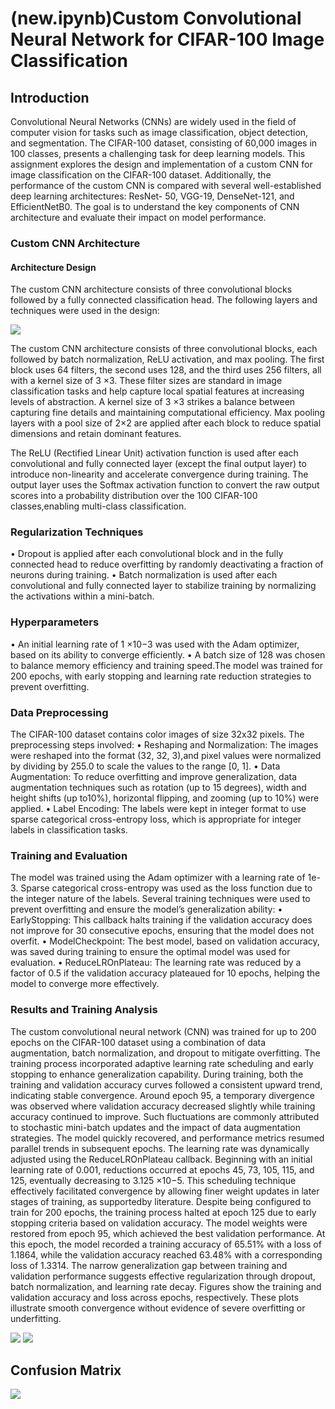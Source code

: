 # (new.ipynb)Custom Convolutional Neural Network for CIFAR-100 Image Classification
## Introduction 
Convolutional Neural Networks (CNNs) are widely used in the field of computer vision for tasks such as image classification, object detection, and segmentation. The CIFAR-100 dataset, consisting of 60,000 images in 100 classes, presents a challenging task for deep learning models. This assignment explores the design and implementation of a custom CNN for image classification on the CIFAR-100 dataset. Additionally, the performance of the custom CNN is compared with several well-established deep learning architectures: ResNet-
50, VGG-19, DenseNet-121, and EfficientNetB0. The goal is to understand the key components of CNN architecture and evaluate their impact on model performance.
### Custom CNN Architecture
#### Architecture Design
The custom CNN architecture consists of three convolutional blocks followed by a fully connected classification head. The following layers and techniques were used in the design:


<img src="arch.png">

The custom CNN architecture consists of three convolutional blocks, each followed by batch normalization, ReLU activation, and max pooling. The first block uses 64 filters, the second uses 128, and the third uses 256 filters, all with a kernel size of 3 ×3. These filter sizes are standard in image classification tasks and help capture local spatial features at increasing levels of abstraction. A kernel size of 3 ×3 strikes a balance between capturing fine details and maintaining computational efficiency. Max pooling layers with a pool size of 2×2 are applied after each block to reduce spatial dimensions and retain dominant features.

The ReLU (Rectified Linear Unit) activation function is used after each convolutional and fully connected layer (except the final output layer) to introduce non-linearity and accelerate convergence during training. The output layer uses the Softmax activation function to convert the raw output scores into a probability distribution over the 100 CIFAR-100 classes,enabling multi-class classification.

### Regularization Techniques
• Dropout is applied after each convolutional block and in the fully connected head to reduce overfitting by randomly deactivating a fraction of neurons during training.
• Batch normalization is used after each convolutional and fully connected layer to stabilize training by normalizing the activations within a mini-batch.
### Hyperparameters
• An initial learning rate of 1 ×10−3 was used with the Adam optimizer, based on its ability to converge efficiently.
• A batch size of 128 was chosen to balance memory efficiency and training speed.The model was trained for 200 epochs, with early stopping and learning rate reduction strategies to prevent overfitting.

### Data Preprocessing
The CIFAR-100 dataset contains color images of size 32x32 pixels. The preprocessing steps
involved:
• Reshaping and Normalization: The images were reshaped into the format (32, 32, 3),and pixel values were normalized by dividing by 255.0 to scale the values to the range
[0, 1].
• Data Augmentation: To reduce overfitting and improve generalization, data augmentation techniques such as rotation (up to 15 degrees), width and height shifts (up to10%), horizontal flipping, and zooming (up to 10%) were applied.
• Label Encoding: The labels were kept in integer format to use sparse categorical cross-entropy loss, which is appropriate for integer labels in classification tasks.

### Training and Evaluation
The model was trained using the Adam optimizer with a learning rate of 1e-3. Sparse categorical cross-entropy was used as the loss function due to the integer nature of the labels. Several training techniques were used to prevent overfitting and ensure the model’s generalization ability:
• EarlyStopping: This callback halts training if the validation accuracy does not improve for 30 consecutive epochs, ensuring that the model does not overfit.
• ModelCheckpoint: The best model, based on validation accuracy, was saved during training to ensure the optimal model was used for evaluation.
• ReduceLROnPlateau: The learning rate was reduced by a factor of 0.5 if the validation accuracy plateaued for 10 epochs, helping the model to converge more effectively.

### Results and Training Analysis
The custom convolutional neural network (CNN) was trained for up to 200 epochs on the CIFAR-100 dataset using a combination of data augmentation, batch normalization, and dropout to mitigate overfitting. The training process incorporated adaptive learning rate scheduling and early stopping to enhance generalization capability. During training, both the training and validation accuracy curves followed a consistent upward trend, indicating stable convergence. Around epoch 95, a temporary divergence was observed where validation accuracy decreased slightly while training accuracy continued to improve. Such fluctuations are commonly attributed to stochastic mini-batch updates and the impact of data augmentation strategies. The model quickly recovered, and performance metrics resumed parallel trends in subsequent epochs. The learning rate was dynamically adjusted using the ReduceLROnPlateau callback. Beginning with an initial learning rate of 0.001, reductions occurred at epochs 45, 73, 105, 115, and 125, eventually decreasing to 3.125 ×10−5. This scheduling technique effectively facilitated convergence by allowing finer weight updates in later stages of training, as supportedby literature. Despite being configured to train for 200 epochs, the training process halted at epoch 125 due to early stopping criteria based on validation accuracy. The model weights were restored from epoch 95, which achieved the best validation performance. At this epoch, the model recorded a training accuracy of 65.51% with a loss of 1.1864, while the validation accuracy reached 63.48% with a corresponding loss of 1.3314. The narrow generalization gap between training and validation performance suggests effective regularization through dropout, batch normalization, and learning rate decay. Figures show the training and validation accuracy and loss across epochs, respectively. These plots illustrate smooth convergence without evidence of severe overfitting or underfitting.

<img src="loss.png">

<img src="accuracy.png">

## Confusion Matrix

<img src="confusionmat.png">
